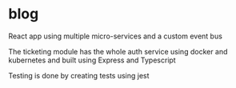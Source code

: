 # blog
React app using multiple micro-services and a custom event bus

The ticketing module has the whole auth service using docker and kubernetes and built using Express and Typescript

Testing is done by creating tests using jest


